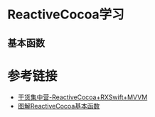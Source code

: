 # ReactiveCocoa学习
## 基本函数

# 参考链接
* [干货集中营-ReactiveCocoa+RXSwift+MVVM](https://www.jianshu.com/p/f32a4824797e)
* [图解ReactiveCocoa基本函数](https://www.jianshu.com/p/38d39923ee81)